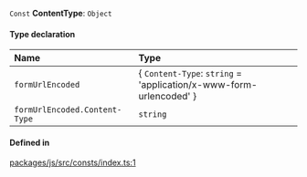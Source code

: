 `Const` **ContentType**: `Object`

#### Type declaration

| Name                          | Type                                                               |
| :---------------------------- | :----------------------------------------------------------------- |
| `formUrlEncoded`              | { `Content-Type`: `string` = 'application/x-www-form-urlencoded' } |
| `formUrlEncoded.Content-Type` | `string`                                                           |

#### Defined in

[packages/js/src/consts/index.ts:1](https://github.com/fastlogs-docs.khulnasoft.com/js/blob/f0f78e6/packages/js/src/consts/index.ts#L1)
